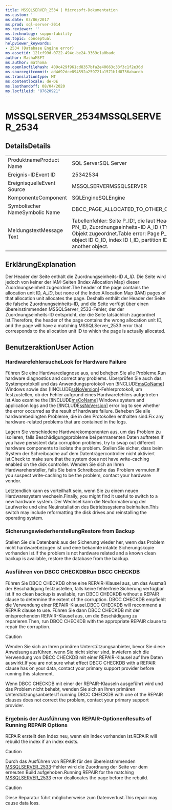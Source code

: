```yaml
---
title: MSSQLSERVER_2534 | Microsoft-Dokumentation
ms.custom: ''
ms.date: 03/06/2017
ms.prod: sql-server-2014
ms.reviewer: ''
ms.technology: supportability
ms.topic: conceptual
helpviewer_keywords:
- 2534 (Database Engine error)
ms.assetid: 121cf99d-0722-494c-be24-3369c1a0badc
author: MashaMSFT
ms.author: mathoma
ms.openlocfilehash: 409c429f961cd8357bfa2e40663c33f3c1f2e36d
ms.sourcegitcommit: ad4d92dce894592a259721a1571b1d8736abacdb
ms.translationtype: MT
ms.contentlocale: de-DE
ms.lasthandoff: 08/04/2020
ms.locfileid: "87620921"
---
```

# <a name="mssqlserver_2534"></a><span data-ttu-id="68040-102">MSSQLSERVER_2534</span><span class="sxs-lookup"><span data-stu-id="68040-102">MSSQLSERVER_2534</span></span>
    
## <a name="details"></a><span data-ttu-id="68040-103">Details</span><span class="sxs-lookup"><span data-stu-id="68040-103">Details</span></span>  
  
|||  
|-|-|  
|<span data-ttu-id="68040-104">Produktname</span><span class="sxs-lookup"><span data-stu-id="68040-104">Product Name</span></span>|<span data-ttu-id="68040-105">SQL Server</span><span class="sxs-lookup"><span data-stu-id="68040-105">SQL Server</span></span>|  
|<span data-ttu-id="68040-106">Ereignis-ID</span><span class="sxs-lookup"><span data-stu-id="68040-106">Event ID</span></span>|<span data-ttu-id="68040-107">2534</span><span class="sxs-lookup"><span data-stu-id="68040-107">2534</span></span>|  
|<span data-ttu-id="68040-108">Ereignisquelle</span><span class="sxs-lookup"><span data-stu-id="68040-108">Event Source</span></span>|<span data-ttu-id="68040-109">MSSQLSERVER</span><span class="sxs-lookup"><span data-stu-id="68040-109">MSSQLSERVER</span></span>|  
|<span data-ttu-id="68040-110">Komponente</span><span class="sxs-lookup"><span data-stu-id="68040-110">Component</span></span>|<span data-ttu-id="68040-111">SQLEngine</span><span class="sxs-lookup"><span data-stu-id="68040-111">SQLEngine</span></span>|  
|<span data-ttu-id="68040-112">Symbolischer Name</span><span class="sxs-lookup"><span data-stu-id="68040-112">Symbolic Name</span></span>|<span data-ttu-id="68040-113">DBCC_PAGE_ALLOCATED_TO_OTHER_OBJECT</span><span class="sxs-lookup"><span data-stu-id="68040-113">DBCC_PAGE_ALLOCATED_TO_OTHER_OBJECT</span></span>|  
|<span data-ttu-id="68040-114">Meldungstext</span><span class="sxs-lookup"><span data-stu-id="68040-114">Message Text</span></span>|<span data-ttu-id="68040-115">Tabellenfehler: Seite P_ID!, die laut Header der Objekt-ID O_ID!, Index ID I_ID, Partitions-ID PN_ID, Zuordnungseinheits-ID A_ID (TYPE-Typ) zugeordnet ist, ist von einem anderen Objekt zugeordnet.</span><span class="sxs-lookup"><span data-stu-id="68040-115">Table error: Page P_ID, whose header indicates it as being allocated to object ID O_ID, index ID I_ID, partition ID PN_ID, alloc unit ID A_ID (type TYPE), is allocated by another object.</span></span>|  
  
## <a name="explanation"></a><span data-ttu-id="68040-116">Erklärung</span><span class="sxs-lookup"><span data-stu-id="68040-116">Explanation</span></span>  
 <span data-ttu-id="68040-117">Der Header der Seite enthält die Zuordnungseinheits-ID *A_ID*. Die Seite wird jedoch von keiner der IAM-Seiten (Index Allocation Map) dieser Zuordnungseinheit zugeordnet.</span><span class="sxs-lookup"><span data-stu-id="68040-117">The header of the page contains the allocation unit ID, *A_ID*, but none of the Index Allocation Map (IAM) pages of that allocation unit allocates the page.</span></span> <span data-ttu-id="68040-118">Deshalb enthält der Header der Seite die falsche Zuordnungseinheits-ID, und die Seite verfügt über einen übereinstimmenden MSSQLServer_2533-Fehler, der der Zuordnungseinheits-ID entspricht, der die Seite tatsächlich zugeordnet ist.</span><span class="sxs-lookup"><span data-stu-id="68040-118">Therefore, the header of the page contains the wrong allocation unit ID, and the page will have a matching MSSQLServer_2533 error that corresponds to the allocation unit ID to which the page is actually allocated.</span></span>  
  
## <a name="user-action"></a><span data-ttu-id="68040-119">Benutzeraktion</span><span class="sxs-lookup"><span data-stu-id="68040-119">User Action</span></span>  
  
### <a name="look-for-hardware-failure"></a><span data-ttu-id="68040-120">Hardwarefehlersuche</span><span class="sxs-lookup"><span data-stu-id="68040-120">Look for Hardware Failure</span></span>  
 <span data-ttu-id="68040-121">Führen Sie eine Hardwarediagnose aus, und beheben Sie alle Probleme.</span><span class="sxs-lookup"><span data-stu-id="68040-121">Run hardware diagnostics and correct any problems.</span></span> <span data-ttu-id="68040-122">Überprüfen Sie auch das Systemprotokoll und das Anwendungsprotokoll von [!INCLUDE[msCoName](../../includes/msconame-md.md)] Windows sowie das [!INCLUDE[ssNoVersion](../../includes/ssnoversion-md.md)]-Fehlerprotokoll, um festzustellen, ob der Fehler aufgrund eines Hardwarefehlers aufgetreten ist.</span><span class="sxs-lookup"><span data-stu-id="68040-122">Also examine the [!INCLUDE[msCoName](../../includes/msconame-md.md)] Windows system and application logs and the [!INCLUDE[ssNoVersion](../../includes/ssnoversion-md.md)] error log to see whether the error occurred as the result of hardware failure.</span></span> <span data-ttu-id="68040-123">Beheben Sie alle hardwarebedingten Probleme, die in den Protokollen enthalten sind.</span><span class="sxs-lookup"><span data-stu-id="68040-123">Fix any hardware-related problems that are contained in the logs.</span></span>  
  
 <span data-ttu-id="68040-124">Lagern Sie verschiedene Hardwarekomponenten aus, um das Problem zu isolieren, falls Beschädigungsprobleme bei permanenten Daten auftreten.</span><span class="sxs-lookup"><span data-stu-id="68040-124">If you have persistent data corruption problems, try to swap out different hardware components to isolate the problem.</span></span> <span data-ttu-id="68040-125">Stellen Sie sicher, dass beim System der Schreibcache auf dem Datenträgercontroller nicht aktiviert ist.</span><span class="sxs-lookup"><span data-stu-id="68040-125">Check to make sure that the system does not have write-caching enabled on the disk controller.</span></span> <span data-ttu-id="68040-126">Wenden Sie sich an Ihren Hardwarehersteller, falls Sie beim Schreibcache das Problem vermuten.</span><span class="sxs-lookup"><span data-stu-id="68040-126">If you suspect write-caching to be the problem, contact your hardware vendor.</span></span>  
  
 <span data-ttu-id="68040-127">Letztendlich kann es vorteilhaft sein, wenn Sie zu einem neuen Hardwaresystem wechseln.</span><span class="sxs-lookup"><span data-stu-id="68040-127">Finally, you might find it useful to switch to a new hardware system.</span></span> <span data-ttu-id="68040-128">Der Wechsel kann die Neuformatierung der Laufwerke und eine Neuinstallation des Betriebssystems beinhalten.</span><span class="sxs-lookup"><span data-stu-id="68040-128">This switch may include reformatting the disk drives and reinstalling the operating system.</span></span>  
  
### <a name="restore-from-backup"></a><span data-ttu-id="68040-129">Sicherungswiederherstellung</span><span class="sxs-lookup"><span data-stu-id="68040-129">Restore from Backup</span></span>  
 <span data-ttu-id="68040-130">Stellen Sie die Datenbank aus der Sicherung wieder her, wenn das Problem nicht hardwarebezogen ist und eine bekannte intakte Sicherungskopie vorhanden ist.</span><span class="sxs-lookup"><span data-stu-id="68040-130">If the problem is not hardware related and a known clean backup is available, restore the database from the backup.</span></span>  
  
### <a name="run-dbcc-checkdb"></a><span data-ttu-id="68040-131">Ausführen von DBCC CHECKDB</span><span class="sxs-lookup"><span data-stu-id="68040-131">Run DBCC CHECKDB</span></span>  
 <span data-ttu-id="68040-132">Führen Sie DBCC CHECKDB ohne eine REPAIR-Klausel aus, um das Ausmaß der Beschädigung festzustellen, falls keine fehlerfreie Sicherung verfügbar ist.</span><span class="sxs-lookup"><span data-stu-id="68040-132">If no clean backup is available, run DBCC CHECKDB without a REPAIR clause to determine the extent of the corruption.</span></span> <span data-ttu-id="68040-133">DBCC CHECKDB empfiehlt die Verwendung einer REPAIR-Klausel.</span><span class="sxs-lookup"><span data-stu-id="68040-133">DBCC CHECKDB will recommend a REPAIR clause to use.</span></span> <span data-ttu-id="68040-134">Führen Sie dann DBCC CHECKDB mit der entsprechenden REPAIR-Klausel aus, um die Beschädigung zu reparieren.</span><span class="sxs-lookup"><span data-stu-id="68040-134">Then, run DBCC CHECKDB with the appropriate REPAIR clause to repair the corruption.</span></span>  
  
> [!CAUTION]  
>  <span data-ttu-id="68040-135">Wenden Sie sich an Ihren primären Unterstützungsanbieter, bevor Sie diese Anweisung ausführen, wenn Sie nicht sicher sind, inwiefern sich die Verwendung von DBCC CHECKDB mit einer REPAIR-Klausel auf Ihre Daten auswirkt.</span><span class="sxs-lookup"><span data-stu-id="68040-135">If you are not sure what effect DBCC CHECKDB with a REPAIR clause has on your data, contact your primary support provider before running this statement.</span></span>  
  
 <span data-ttu-id="68040-136">Wenn DBCC CHECKDB mit einer der REPAIR-Klauseln ausgeführt wird und das Problem nicht behebt, wenden Sie sich an Ihren primären Unterstützungsanbieter.</span><span class="sxs-lookup"><span data-stu-id="68040-136">If running DBCC CHECKDB with one of the REPAIR clauses does not correct the problem, contact your primary support provider.</span></span>  
  
### <a name="results-of-running-repair-options"></a><span data-ttu-id="68040-137">Ergebnis der Ausführung von REPAIR-Optionen</span><span class="sxs-lookup"><span data-stu-id="68040-137">Results of Running REPAIR Options</span></span>  
 <span data-ttu-id="68040-138">REPAIR erstellt den Index neu, wenn ein Index vorhanden ist.</span><span class="sxs-lookup"><span data-stu-id="68040-138">REPAIR will rebuild the index if an index exists.</span></span>  
  
> [!CAUTION]  
>  <span data-ttu-id="68040-139">Durch das Ausführen von REPAIR für den übereinstimmenden [MSSQLSERVER_2533](mssqlserver-2533-database-engine-error.md)-Fehler wird die Zuordnung der Seite vor dem erneuten Build aufgehoben.</span><span class="sxs-lookup"><span data-stu-id="68040-139">Running REPAIR for the matching [MSSQLSERVER_2533](mssqlserver-2533-database-engine-error.md) error deallocates the page before the rebuild.</span></span>  
  
> [!CAUTION]  
>  <span data-ttu-id="68040-140">Diese Reparatur führt möglicherweise zum Datenverlust.</span><span class="sxs-lookup"><span data-stu-id="68040-140">This repair may cause data loss.</span></span>  
  
  
